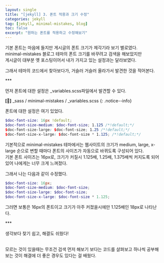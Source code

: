```yaml
---
layout: single
title: "[jekyll] 3. 폰트 적용과 크기 수정"
categories: jekyll
tag: [jekyll, minimal-mistakes, blog]
toc: false
excerpt: "원하는 폰트를 적용하고 수정해보기"
---
```


기본 폰트는 마음에 들지만 게시글의 폰트 크기가 제각기라 보기 별로였다.<br>
minimal-mistakes 블로그 테마의 폰트 크기를 바꾸려고 검색을 해보았지만<br>
게시글이 대부분 옛 포스팅이어서 내가 가지고 있는 설정과는 달라보였다.

그래서 테마의 코드에서 찾아보다가, 거슬러 거슬러 올라가서 발견한 것을 적어본다.<br>

***<br>

먼저 폰트에 대한 설정은 _variables.scss파일에서 발견할 수 있다.

**[📂]** _sass / minimal-mistakes / _variables.scss
{: .notice--info}

폰트에 대한 설정은 여기 있었다.

~~~scss
$doc-font-size: 16px !default;
$doc-font-size-medium: $doc-font-size; 1.125 /*!default;*/
$doc-font-size-large: $doc-font-size; 1.25 /*!default;*/
$doc-font-size-x-large: $doc-font-size * 1.125; /*!default;*/
~~~

기본적으로 minimal-mistakes 테마에서는 웹사이트의 크기가 medium, large, x-large 순으로 변할 때마다 폰트의 사이즈가 자동으로 바뀌도록 구성되어 있다. <br>
기본 폰트 사이즈는 16px로, 크기가 커질시 1.125배, 1.25배, 1.375배씩 커지도록 되어있어 나에게는 너무 크게 느껴졌다.

그래서 나는 다음과 같이 수정했다.

~~~scss
$doc-font-size: 16px;
$doc-font-size-medium: $doc-font-size;
$doc-font-size-large: $doc-font-size;
$doc-font-size-x-large: $doc-font-size * 1.125;
~~~

그러면 보통은 16px의 폰트이고 크기가 아주 커졌을시에만 1.125배인 18px로 나타난다.<br>

***<br>

생각보다 찾기 쉽고, 해결도 쉬웠다!<br><br>

모르는 것이 있을때는 무조건 검색 먼저 해보기 보다는 코드를 살펴보고 하나씩 공부해보는 것이 해결에 더 좋은 경우도 있다는 걸 배웠다.